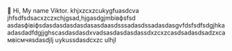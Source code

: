  👋 Hi, My name Viktor.
khjxzcxzcukygfuasdcva
jhfsdfsdsacxzczxchjgsad,hjgasdgjmbівфsfsd
asdasфівіфsdasdasdasdasdasasdaasdsssadasdssadasdasgvfdsfsdfsdgjhkaadasdadfdgjjghscasdasdasdxvadsasdasdasdassdxzcxzcasdsadasdsadzxcaмвісмчяsdasdjlj
uykussdasdcxzc
ulhjl
